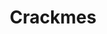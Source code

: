 ---
title: Crackmes
description: This is a simple place where you can download crackmes to improve your reverse engineering skills. If you want to submit a crackme or a solution to one of them, you must register. But before that, I strongly recommend you to read the FAQ. If you have any kind of question regarding the website, a crackme, feel free to join the discord chat.
url: https://crackmes.one/
image:
    # url: '/assets/images/cafe.png'
    # alt: 'Cafe'
tags: ['binary-exploitation', 'ctf', 'reverse-engineering']
pubDate: 2023-11-17
draft: false
---
